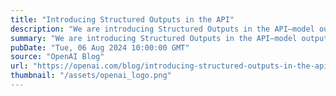 ```yaml
---
title: "Introducing Structured Outputs in the API"
description: "We are introducing Structured Outputs in the API—model outputs now reliably adhere to developer-supplied JSON Schemas."
summary: "We are introducing Structured Outputs in the API—model outputs now reliably adhere to developer-supplied JSON Schemas."
pubDate: "Tue, 06 Aug 2024 10:00:00 GMT"
source: "OpenAI Blog"
url: "https://openai.com/blog/introducing-structured-outputs-in-the-api"
thumbnail: "/assets/openai_logo.png"
---
```


